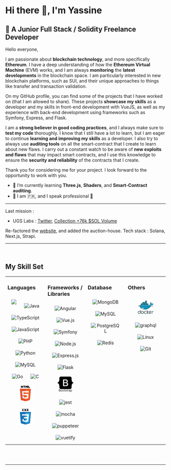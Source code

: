# Hi there 👋, I'm Yassine

## 👷 A Junior Full Stack / Solidity Freelance Developer

Hello everyone,

I am passionate about **blockchain technology**, and more specifically **Ethereum**. I have a deep understanding of how the **Ethereum Virtual Machine** (EVM) works, and I am always **monitoring** the **latest developments** in the blockchain space. I am particularly interested in new blockchain platforms, such as SUI, and their unique approaches to things like transfer and transaction validation.

On my GitHub profile, you can find some of the projects that I have worked on (that I am allowed to share). These projects **showcase my skills** as a developer and my skills in front-end development with VueJS, as well as my experience with back-end development using frameworks such as Symfony, Express, and Flask.

I am a **strong believer in good coding practices**, and I always make sure to **test my code** thoroughly. I know that I still have a lot to learn, but I am eager to continue **learning and improving my skills** as a developer. I also try to always use **auditing tools** on all the smart-contract that I create to learn about new flaws. I carry out a constant watch to be aware of **new exploits and flaws** that may impact smart contracts, and I use this knowledge to ensure the **security and reliability** of the contracts that I create.

Thank you for considering me for your project. I look forward to the opportunity to work with you.

- 🌱 I’m currently learning **Three.js**, **Shaders**, and **Smart-Contract auditing**.
- 👄 I am 🇫🇷, and I speak professional 🏴󠁧󠁢󠁥󠁮󠁧󠁿 

----

Last mission : 

- UGS Labs : <a target="_blank" href="https://twitter.com/UGS_Labs?s=20&t=qk7rprmZqJexOpxBW7-pGg">Twitter</a>, <a target="_blank" href="https://magiceden.io/marketplace/underground_society">Collection +76k $SOL Volume</a>

Re-factored the <a target="_blank" href="https://app.ugslabs.xyz/raffles">website</a>, and added the auction-house.
Tech stack : Solana, Next.js, Strapi.

----

<br>

## My Skill Set  
<table><tr><td valign="top" width="25%">



### Languages  
<div align="center">  

<img style="margin: 10px" src="https://cdn.jsdelivr.net/gh/devicons/devicon/icons/solidity/solidity-original.svg" height="50" />
<img style="margin: 10px" src="https://profilinator.rishav.dev/skills-assets/java-original-wordmark.svg" alt="Java" height="50" />  
<img style="margin: 10px" src="https://profilinator.rishav.dev/skills-assets/typescript-original.svg" alt="TypeScript" height="50" />  
<img style="margin: 10px" src="https://profilinator.rishav.dev/skills-assets/javascript-original.svg" alt="JavaScript" height="50" />  
<img style="margin: 10px" src="https://profilinator.rishav.dev/skills-assets/php-original.svg" alt="PHP" height="50" />  
<img style="margin: 10px" src="https://profilinator.rishav.dev/skills-assets/python-original.svg" alt="Python" height="50" />  
<img style="margin: 10px" src="https://profilinator.rishav.dev/skills-assets/mysql-original-wordmark.svg" alt="MySQL" height="50" />  
<img style="margin: 10px" src="https://profilinator.rishav.dev/skills-assets/go-original.svg" alt="Go" height="50" />  
<img style="margin: 10px" src="https://profilinator.rishav.dev/skills-assets/c-original.svg" alt="C" height="50" />  
<img style="margin: 10px" src="https://raw.githubusercontent.com/devicons/devicon/master/icons/html5/html5-original-wordmark.svg" alt="html5" height="50"/>
 <img style="margin: 10px" src="https://raw.githubusercontent.com/devicons/devicon/master/icons/css3/css3-original-wordmark.svg" alt="css3" height="50"/>
</div>

</td><td valign="top" width="25%">



### Frameworks / Libraries  
<div align="center">  
<img style="margin: 10px" src="https://profilinator.rishav.dev/skills-assets/angularjs-original.svg" alt="Angular" height="50" />  
<img style="margin: 10px" src="https://profilinator.rishav.dev/skills-assets/vuejs-original-wordmark.svg" alt="Vue.js" height="50" />  
<img style="margin: 10px" src="https://profilinator.rishav.dev/skills-assets/symfony_black_03.svg" alt="Symfony" height="50" />  
<img style="margin: 10px" src="https://profilinator.rishav.dev/skills-assets/nodejs-original-wordmark.svg" alt="Node.js" height="50" />  
<img style="margin: 10px" src="https://profilinator.rishav.dev/skills-assets/express-original-wordmark.svg" alt="Express.js" height="50" />  
<img style="margin: 10px" src="https://profilinator.rishav.dev/skills-assets/flask.png" alt="Flask" height="50" />
<img style="margin: 10px" src="https://raw.githubusercontent.com/devicons/devicon/master/icons/bootstrap/bootstrap-plain-wordmark.svg" alt="bootstrap" height="50"/>
<img style="margin: 10px" src="https://www.vectorlogo.zone/logos/jestjsio/jestjsio-icon.svg" alt="jest" width="40" height="50"/> <img style="margin: 10px" src="https://www.vectorlogo.zone/logos/mochajs/mochajs-icon.svg" alt="mocha" width="40" height="50"/> <img style="margin: 10px" src="https://www.vectorlogo.zone/logos/pptrdev/pptrdev-official.svg" alt="puppeteer" height="50"/>
<img style="margin: 10px" src="https://bestofjs.org/logos/vuetify.svg" alt="vuetify" height="50"/>
</div>

</td><td valign="top" width="25%">



### Database
<div align="center">  
<img style="margin: 10px" src="https://profilinator.rishav.dev/skills-assets/mongodb-original-wordmark.svg" alt="MongoDB" height="50" />  
<img style="margin: 10px" src="https://profilinator.rishav.dev/skills-assets/mysql-original-wordmark.svg" alt="MySQL" height="50" />  
<img style="margin: 10px" src="https://profilinator.rishav.dev/skills-assets/postgresql-original-wordmark.svg" alt="PostgreSQL" height="50" />  
<img style="margin: 10px" src="https://profilinator.rishav.dev/skills-assets/redis-original-wordmark.svg" alt="Redis" height="50" />  
</div>

</td><td valign="top" width="25%">
  
### Others
<div align="center">  
<img style="margin: 10px" src="https://raw.githubusercontent.com/devicons/devicon/master/icons/docker/docker-original-wordmark.svg" alt="docker" height="50"/>
<img style="margin: 10px" src="https://www.vectorlogo.zone/logos/graphql/graphql-icon.svg" alt="graphql" width="40" height="50"/> 
<img style="margin: 10px" src="https://profilinator.rishav.dev/skills-assets/linux-original.svg" alt="Linux" height="50" />  
<img style="margin: 10px" src="https://profilinator.rishav.dev/skills-assets/git-scm-icon.svg" alt="Git" height="50" />  
</div>

</td></tr></table>  


<br>
<br>

----

<br>
